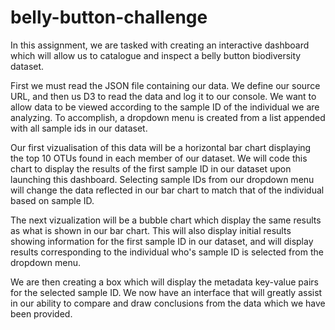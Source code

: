 # belly-button-challenge

In this assignment, we are tasked with creating an interactive dashboard which will allow us to catalogue and inspect a belly button biodiversity dataset.

First we must read the JSON file containing our data. We define our source URL, and then us D3 to read the data and log it to our console. We want to allow data to be viewed according to the sample ID of the individual we are analyzing. To accomplish, a dropdown menu is created from a list appended with all sample ids in our dataset.

Our first vizualisation of this data will be a horizontal bar chart displaying the top 10 OTUs found in each member of our dataset. We will code this chart to display the results of the first sample ID in our dataset upon launching this dashboard. Selecting sample IDs from our dropdown menu will change the data reflected in our bar chart to match that of the individual based on sample ID.

The next vizualization will be a bubble chart which display the same results as what is shown in our bar chart. This will also display initial results showing information for the first sample ID in our dataset, and will display results corresponding to the individual who's sample ID is selected from the dropdown menu.

We are then creating a box which will display the metadata key-value pairs for the selected sample ID. We now have an interface that will greatly assist in our ability to compare and draw conclusions from the data which we have been provided.
